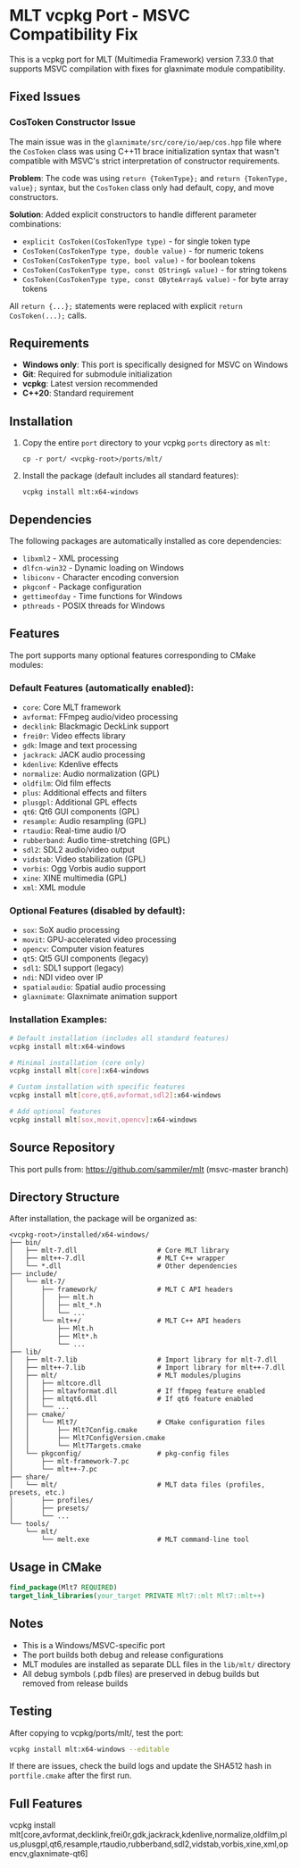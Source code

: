 # MLT vcpkg Port - MSVC Compatibility Fix

This is a vcpkg port for MLT (Multimedia Framework) version 7.33.0 that supports MSVC compilation with fixes for glaxnimate module compatibility.

## Fixed Issues

### CosToken Constructor Issue

The main issue was in the `glaxnimate/src/core/io/aep/cos.hpp` file where the `CosToken` class was using C++11 brace initialization syntax that wasn't compatible with MSVC's strict interpretation of constructor requirements.

**Problem**: The code was using `return {TokenType};` and `return {TokenType, value};` syntax, but the `CosToken` class only had default, copy, and move constructors.

**Solution**: Added explicit constructors to handle different parameter combinations:
- `explicit CosToken(CosTokenType type)` - for single token type
- `CosToken(CosTokenType type, double value)` - for numeric tokens
- `CosToken(CosTokenType type, bool value)` - for boolean tokens  
- `CosToken(CosTokenType type, const QString& value)` - for string tokens
- `CosToken(CosTokenType type, const QByteArray& value)` - for byte array tokens

All `return {...};` statements were replaced with explicit `return CosToken(...);` calls.

## Requirements

- **Windows only**: This port is specifically designed for MSVC on Windows
- **Git**: Required for submodule initialization
- **vcpkg**: Latest version recommended
- **C++20**: Standard requirement

## Installation

1. Copy the entire `port` directory to your vcpkg `ports` directory as `mlt`:
   ```
   cp -r port/ <vcpkg-root>/ports/mlt/
   ```

2. Install the package (default includes all standard features):
   ```
   vcpkg install mlt:x64-windows
   ```

## Dependencies

The following packages are automatically installed as core dependencies:
- `libxml2` - XML processing
- `dlfcn-win32` - Dynamic loading on Windows  
- `libiconv` - Character encoding conversion
- `pkgconf` - Package configuration
- `gettimeofday` - Time functions for Windows
- `pthreads` - POSIX threads for Windows

## Features

The port supports many optional features corresponding to CMake modules:

### Default Features (automatically enabled):
- `core`: Core MLT framework
- `avformat`: FFmpeg audio/video processing
- `decklink`: Blackmagic DeckLink support
- `frei0r`: Video effects library
- `gdk`: Image and text processing
- `jackrack`: JACK audio processing
- `kdenlive`: Kdenlive effects
- `normalize`: Audio normalization (GPL)
- `oldfilm`: Old film effects
- `plus`: Additional effects and filters
- `plusgpl`: Additional GPL effects
- `qt6`: Qt6 GUI components (GPL)
- `resample`: Audio resampling (GPL)
- `rtaudio`: Real-time audio I/O
- `rubberband`: Audio time-stretching (GPL)
- `sdl2`: SDL2 audio/video output
- `vidstab`: Video stabilization (GPL)
- `vorbis`: Ogg Vorbis audio support
- `xine`: XINE multimedia (GPL)
- `xml`: XML module

### Optional Features (disabled by default):
- `sox`: SoX audio processing
- `movit`: GPU-accelerated video processing
- `opencv`: Computer vision features
- `qt5`: Qt5 GUI components (legacy)
- `sdl1`: SDL1 support (legacy)
- `ndi`: NDI video over IP
- `spatialaudio`: Spatial audio processing
- `glaxnimate`: Glaxnimate animation support

### Installation Examples:

```bash
# Default installation (includes all standard features)
vcpkg install mlt:x64-windows

# Minimal installation (core only)
vcpkg install mlt[core]:x64-windows

# Custom installation with specific features
vcpkg install mlt[core,qt6,avformat,sdl2]:x64-windows

# Add optional features
vcpkg install mlt[sox,movit,opencv]:x64-windows
```

## Source Repository

This port pulls from: https://github.com/sammiler/mlt (msvc-master branch)

## Directory Structure

After installation, the package will be organized as:

```
<vcpkg-root>/installed/x64-windows/
├── bin/
│   ├── mlt-7.dll                    # Core MLT library
│   ├── mlt++-7.dll                  # MLT C++ wrapper
│   └── *.dll                        # Other dependencies
├── include/
│   └── mlt-7/
│       ├── framework/               # MLT C API headers
│       │   ├── mlt.h
│       │   ├── mlt_*.h
│       │   └── ...
│       └── mlt++/                   # MLT C++ API headers
│           ├── Mlt.h
│           ├── Mlt*.h
│           └── ...
├── lib/
│   ├── mlt-7.lib                    # Import library for mlt-7.dll
│   ├── mlt++-7.lib                  # Import library for mlt++-7.dll
│   ├── mlt/                         # MLT modules/plugins
│   │   ├── mltcore.dll
│   │   ├── mltavformat.dll          # If ffmpeg feature enabled
│   │   ├── mltqt6.dll               # If qt6 feature enabled
│   │   └── ...
│   ├── cmake/
│   │   └── Mlt7/                    # CMake configuration files
│   │       ├── Mlt7Config.cmake
│   │       ├── Mlt7ConfigVersion.cmake
│   │       └── Mlt7Targets.cmake
│   └── pkgconfig/                   # pkg-config files
│       ├── mlt-framework-7.pc
│       └── mlt++-7.pc
├── share/
│   └── mlt/                         # MLT data files (profiles, presets, etc.)
│       ├── profiles/
│       ├── presets/
│       └── ...
└── tools/
    └── mlt/
        └── melt.exe                 # MLT command-line tool
```

## Usage in CMake

```cmake
find_package(Mlt7 REQUIRED)
target_link_libraries(your_target PRIVATE Mlt7::mlt Mlt7::mlt++)
```

## Notes

- This is a Windows/MSVC-specific port
- The port builds both debug and release configurations
- MLT modules are installed as separate DLL files in the `lib/mlt/` directory
- All debug symbols (.pdb files) are preserved in debug builds but removed from release builds

## Testing

After copying to vcpkg/ports/mlt/, test the port:

```bash
vcpkg install mlt:x64-windows --editable
```

If there are issues, check the build logs and update the SHA512 hash in `portfile.cmake` after the first run.


## Full Features

vcpkg install mlt[core,avformat,decklink,frei0r,gdk,jackrack,kdenlive,normalize,oldfilm,plus,plusgpl,qt6,resample,rtaudio,rubberband,sdl2,vidstab,vorbis,xine,xml,opencv,glaxnimate-qt6]